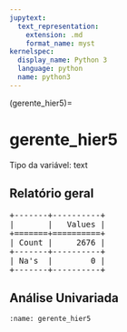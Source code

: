 ```yaml
--- 
jupytext:
  text_representation:
    extension: .md
    format_name: myst
kernelspec:
  display_name: Python 3
  language: python
  name: python3
---
```


(gerente_hier5)= 

# gerente_hier5
Tipo da variável: text
## Relatório geral

<pre>
+-------+----------+
|       |   Values |
+=======+==========+
| Count |     2676 |
+-------+----------+
| Na's  |        0 |
+-------+----------+
</pre>



## Análise Univariada




```{figure} ../../../assets/img/gerente_hier5/gerente_hier5.png
:name: gerente_hier5
```

